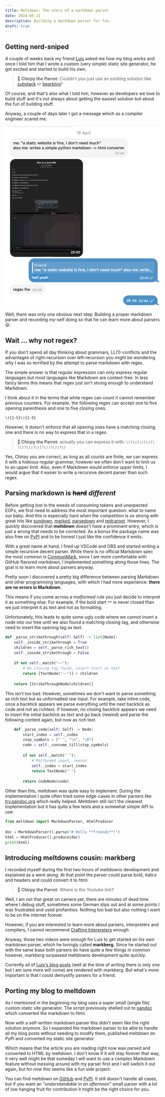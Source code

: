 ```yaml
---
title: Meltdown: The story of a markdown parser
date: 2024-05-21
description: Building a markdown parser for fun.
draft: true
---
```


<!-- Start writing your markdown here ;) -->

## Getting nerd-sniped
A couple of weeks back my friend [Luis](https://lprod.dev/) 
asked me how my blog works and once I
told him that I wrote a custom (very simple) static site generator, he got
excited and started to build his own. 

> **🦜 Chirpy the Parrot:** Couldn't you just use an existing solution like [substack](https://substack.com/) or [bearblog](https://bearblog.dev/)?

Of course, and that's also what I told him, however as developers we love to 
build stuff and it's not always about getting the easiest solution but about 
the fun of building stuff.

Anyway, a couple of days later I got a message which as a compiler engineer
scared me:

![Chat with friend](chat1.png)

Well, there was only one obvious next step: Building a proper markdown parser 
and recording my-self doing so that he can learn more about parsers 😝.

## Wait ... why not regex?

If you don't spend all day thinking about grammars, LL(1)-conflicts and the 
advantages of right-recursion over left-recursion you might be wondering why 
I was so terrified by the attempt to parse markdown with regex.

The simple answer is that regular expression can only express regular languages 
but most languages like Markdown are context-free. In less fancy terms this 
means that regex just isn't strong enough to understand Markdown.

I think about it in the terms that while regex can count it cannot remember previous
counters. For example, the following regex can accept one to five opening 
parenthesis and one to five closing ones. 

```regex
\({1-5}\){1-5}
```

However, it doesn't enforce that all opening ones have a matching closing one and there
is no way to express that in a regex.

<!-- FIXME: I want code blocks in quotes -->

> **🦜 Chirpy the Parrot:** actually you can express it with: `\((\((\((\((\(()?\))?\))?\))?\))?\)`

Yes, Chirpy you are correct, as long as all counts are finite, we can express it 
with a hideous regular grammar, however we often don't want to limit us to an upper 
limit. Also, even if Markdown would enforce upper limits, I would argue that it
easier to write a recursive decent parser than such regex.

## Parsing markdown is ~~hard~~ _different_

Before getting lost in the weeds of consuming tokens and unexpected EOFs, we 
first need to address the most important question: what to name our baby. And 
this is especially hard when the competition is so strong with great hits like 
[sundown](https://github.com/vmg/sundown), 
[marked](https://github.com/markedjs/marked),
[parsedown](https://github.com/erusev/parsedown) and 
[redcarpet](https://github.com/vmg/redcarpet). However, I quickly discovered 
that **meltdown** doesn't have a prominent entry, which is just a wrong that 
needs to be corrected. As a bonus the package name was also free on 
[PyPI](https://pypi.org/) and to be honest I just like the confidence it emits. 


With a great name at hand, I fired up VSCode and OBS and started writing a 
simple recursive decent 
parser. While there is no official Markdown spec the most common is 
[CommonMark](https://commonmark.org/), since I am more comfortable with GitHub 
flavored markdown, I implemented something along those lines. The goal is
to learn more about parsers anyway.

Pretty soon I discovered a pretty big difference between parsing Markdown and
other programming languages, with which I had more experience: **there are no 
errors in Markdown**.

This means if you come across a _malformed_ rule you just decide to interpret it 
as something else. For example, if the bold start `**` is never closed than we
just interpret it as text and not as formatting.

Unfortunately, this leads to quite some ugly code where we cannot insert a 
node into our tree until we also found a matching closing tag, and 
otherwise need to insert the opening tag as text.

```python
def _parse_strikethrough(self: Self) -> list[Node]:
    self._inside_strikethrough = True
    children = self._parse_rich_text()
    self._inside_strikethrough = False

    if not self._match("~~"):
        # No closing tag found, insert start as text
        return [TextNode("~~")] + children

    return [StrikeThroughNode(children)]
```

This isn't too bad. However, sometimes we don't want to parse something as rich 
text but as unformatted raw input. For example, take inline code, once a backtick
appears we parse everything until the next backtick as code and not as richtext.
If however, no closing backtick appears we need to insert the initial backtick 
as text and go back (rewind) and parse the following content again, but now as rich text.

```python
    def _parse_code(self: Self) -> Node:
        start_index = self._index
        stop_symbols = ["`", "\n", "\0"]
        code = self._consume_till(stop_symbols)

        if not self._match("`"):
            # Malformed input, rewind
            self._index = start_index
            return TextNode("`")

        return CodeNode(code)
```

Other than this, meltdown was quite easy to implement. During the implementation I 
quite often tried some edge-cases in other parsers like 
[try.pandoc.org](https://try.pandoc.org) which really helped. Meltdown still 
isn't the cleanest implementation but it has quite a few tests and a somewhat 
simple API to use:

```python
from meltdown import MarkdownParser, HtmlProducer

doc = MarkdownParser().parse("# Hello **friends**!")
html = HtmlProducer().produce(doc)
print(html)
```

## Introducing meltdowns cousin: markberg

I recorded myself during the first two hours of meltdowns development and 
explained as a went along. At that point the 
parser could parse bold, italics and headers and could convert it to html. 

> **🦜 Chirpy the Parrot:** Where is the Youtube link?

Well, I am not that great on camera yet, there are minutes of dead time where I 
debug stuff, sometimes some German slips out and at some points I was 
frustrated and used profanities. Nothing too bad but also nothing I want to be 
on the internet forever.

However, if you are interested to learn more about parsers, interpreters and 
compilers, I cannot recommend [Crafting Interpreters](https://craftinginterpreters.com/)
enough. 

Anyway, those two videos were enough for Luis to get started on his own markdown 
parser, which he lovingly called **markberg**. Since he started out with the 
same base both parsers do have quite a few things in common however, markberg 
surpassed meltdowns development quite quickly. 

Currently all of [Luis's blog posts](https://lprod.dev/) (well at the time of writing there is only 
one but I am sure more will come) are rendered with markberg. But what's more
important is that I could demystify parsers for a friend.

## Porting my blog to meltdown

As I mentioned in the beginning my blog uses a super small (single file) 
custom static site generator. The script previously shelled out to [pandoc](https://pandoc.org/) which
converted the markdown to html. 

Now with a self-written markdown parser this didn't seem like the right solution
anymore. So I expanded the markdown parser to be able to handle all my blog posts without 
needing to modify them, published meltdown on PyPI and converted my static site 
generator.

Which means that the article you are reading right now was parsed and converted 
to HTML by meltdown. I don't know if it will stay forever that way, it very 
well might be that someday I will want to use a complex Markdown feature without
messing around with my parser first and I will switch it out again, but for now 
this seems like a fun side project.

You can find meltdown on [GitHub](https://github.com/flofriday/meltdown) and 
[PyPI](https://pypi.org/project/meltdown/). It still doesn't handle all 
cases, but if you want an _"understandable in an afternoon"️_ small parser with a 
lot of low hanging fruit for contribution it might be the right choice for you.